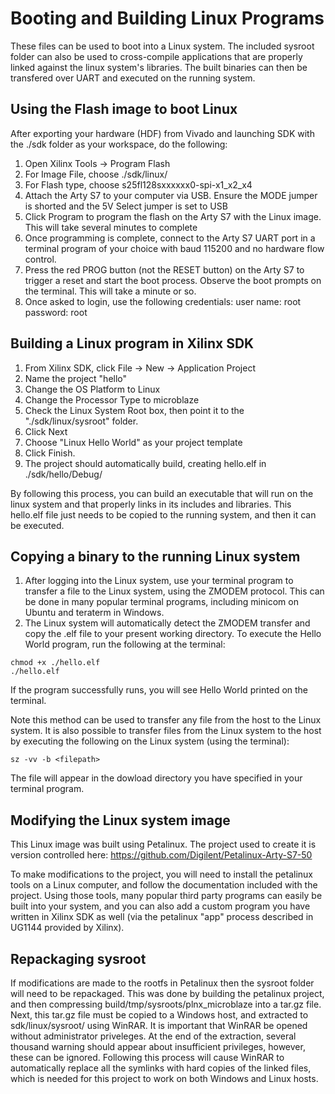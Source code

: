 # Booting and Building Linux Programs

These files can be used to boot into a Linux system. The included sysroot folder can also be used to cross-compile applications
that are properly linked against the linux system's libraries. The built binaries can then be transfered over UART and executed
on the running system.

## Using the Flash image to boot Linux

After exporting your hardware (HDF) from Vivado and launching SDK with the ./sdk folder as your workspace, do the following:

1. Open Xilinx Tools -> Program Flash
2. For Image File, choose ./sdk/linux/
3. For Flash type, choose s25fl128sxxxxxx0-spi-x1_x2_x4 
4. Attach the Arty S7 to your computer via USB. Ensure the MODE jumper is shorted and the 5V Select jumper is set to USB
5. Click Program to program the flash on the Arty S7 with the Linux image. This will take several minutes to complete
6. Once programming is complete, connect to the Arty S7 UART port in a terminal program of your choice with baud 115200 and
   no hardware flow control.
7. Press the red PROG button (not the RESET button) on the Arty S7 to trigger a reset and start the boot process. Observe the 
   boot prompts on the terminal. This will take a minute or so.
8. Once asked to login, use the following credentials:
   user name: root
   password: root 

## Building a Linux program in Xilinx SDK 

1. From Xilinx SDK, click File -> New -> Application Project
2. Name the project "hello"
3. Change the OS Platform to Linux
4. Change the Processor Type to microblaze
5. Check the Linux System Root box, then point it to the "./sdk/linux/sysroot" folder.
6. Click Next
7. Choose "Linux Hello World" as your project template
8. Click Finish.
9. The project should automatically build, creating hello.elf in ./sdk/hello/Debug/

By following this process, you can build an executable that will run on the linux system and that properly links in its includes 
and libraries. This hello.elf file just needs to be copied to the running system, and then it can be executed.

## Copying a binary to the running Linux system 

1. After logging into the Linux system, use your terminal program to transfer a file to the Linux system, using the ZMODEM protocol.
   This can be done in many popular terminal programs, including minicom on Ubuntu and teraterm in Windows.
2. The Linux system will automatically detect the ZMODEM transfer and copy the .elf file to your present working directory. To execute 
   the Hello World program, run the following at the terminal:

```
chmod +x ./hello.elf
./hello.elf
```

If the program successfully runs, you will see Hello World printed on the terminal.

Note this method can be used to transfer any file from the host to the Linux system. It is also possible to transfer files from the Linux
system to the host by executing the following on the Linux system (using the terminal):

```
sz -vv -b <filepath>
```
The file will appear in the dowload directory you have specified in your terminal program.


## Modifying the Linux system image

This Linux image was built using Petalinux. The project used to create it is version controlled here: https://github.com/Digilent/Petalinux-Arty-S7-50

To make modifications to the project, you will need to install the petalinux tools on a Linux computer, and follow the documentation included with 
the project. Using those tools, many popular third party programs can easily be built into your system, and you can also
add a custom program you have written in Xilinx SDK as well (via the petalinux "app" process described in UG1144 provided by Xilinx). 

## Repackaging sysroot

If modifications are made to the rootfs in Petalinux then the sysroot folder will need to be repackaged. This was done by building the petalinux project,
and then compressing build/tmp/sysroots/plnx_microblaze into a tar.gz file. Next, this tar.gz file must be copied to a Windows host, and extracted
to sdk/linux/sysroot/ using WinRAR. It is important that WinRAR be opened without administrator priveleges. At the end of the extraction, several thousand
warning should appear about insufficient privileges, however, these can be ignored. Following this process will cause WinRAR to automatically replace all the 
symlinks with hard copies of the linked files, which is needed for this project to work on both Windows and Linux hosts. 

